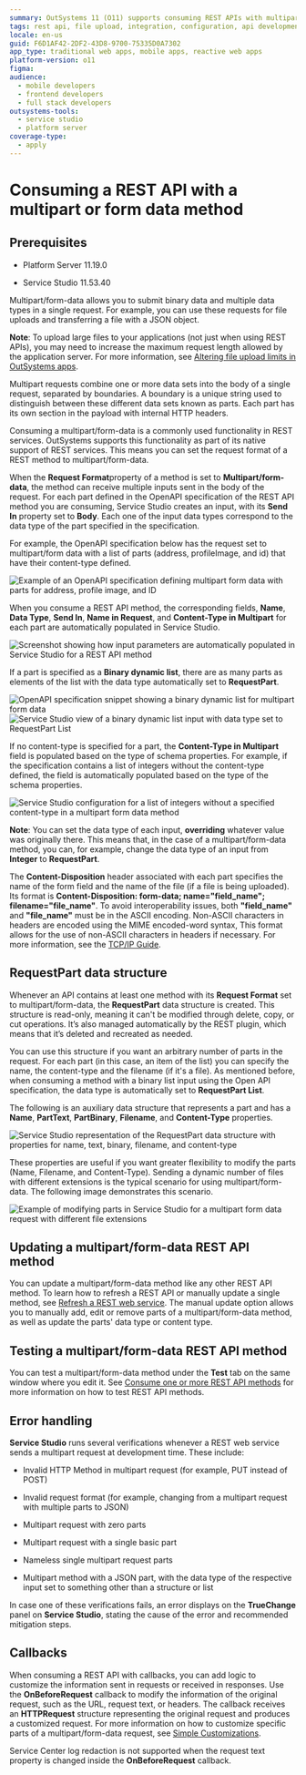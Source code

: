 ```yaml
---
summary: OutSystems 11 (O11) supports consuming REST APIs with multipart/form-data, allowing multiple data types in a single request.
tags: rest api, file upload, integration, configuration, api development
locale: en-us
guid: F6D1AF42-2DF2-43D8-9700-75335D0A7302
app_type: traditional web apps, mobile apps, reactive web apps
platform-version: o11
figma:
audience:
  - mobile developers
  - frontend developers
  - full stack developers
outsystems-tools:
  - service studio
  - platform server
coverage-type:
  - apply
---
```


# Consuming a REST API with a multipart or form data method

## Prerequisites

* Platform Server 11.19.0

* Service Studio 11.53.40 

Multipart/form-data allows you to submit binary data and multiple data types in a single request. For example, you can use these requests for file uploads and transferring a file with a JSON object.

**Note**: To upload large files to your applications (not just when using REST APIs), you may need to increase the maximum request length allowed by the application server.
For more information, see [Altering file upload limits in OutSystems apps](https://success.outsystems.com/support/troubleshooting/application_runtime/altering_file_upload_limits_in_outsystems_apps/).

Multipart requests combine one or more data sets into the body of a single request, separated by boundaries. A boundary is a unique string used to distinguish between these different data sets known as parts. Each part has its own section in the payload with internal HTTP headers.

Consuming a multipart/form-data is a commonly used functionality in REST services. OutSystems supports this functionality as part of its native support of REST services. This means you can set the request format of a REST method to multipart/form-data. 

When the **Request Format**property of a method is set to **Multipart/form-data**, the method can receive multiple inputs sent in the body of the request. For each part defined in the OpenAPI specification of the REST API method you are consuming, Service Studio creates an input, with its **Send In** property set to **Body**. Each one of the input data types correspond to the data type of the part specified in the specification.  

For example, the OpenAPI specification below has the request set to multipart/form data with a list of parts (address, profileImage, and id) that have their content-type defined.

![Example of an OpenAPI specification defining multipart form data with parts for address, profile image, and ID](images/api-spec-usr.png "OpenAPI Specification for Multipart/Form Data") 

When you consume a REST API method, the corresponding fields, **Name**, **Data Type**, **Send In**, **Name in Request**, and **Content-Type in Multipart** for each part are automatically populated in Service Studio.

![Screenshot showing how input parameters are automatically populated in Service Studio for a REST API method](images/input-parameter-ss.png "Service Studio Input Parameters")

If a part is specified as a **Binary dynamic list**, there are as many parts as elements of the list with the data type automatically set to **RequestPart**.

![OpenAPI specification snippet showing a binary dynamic list for multipart form data](images/list-binaries-usr.png "Binary Dynamic List in OpenAPI Specification") ![Service Studio view of a binary dynamic list input with data type set to RequestPart List](images/list-binaries-ss.png "Binary Dynamic List in Service Studio")

If no content-type is specified for a part, the **Content-Type in Multipart** field is populated based on the type of schema properties. For example, if the specification contains a list of integers without the content-type defined, the field is automatically populated based on the type of the schema properties.

![Service Studio configuration for a list of integers without a specified content-type in a multipart form data method](images/list-integers-ss.png "List of Integers in Service Studio")  

**Note**: You can set the data type of each input, **overriding** whatever value was originally there. This means that, in the case of a multipart/form-data method, you can, for example, change the data type of an input from **Integer** to **RequestPart**.

The **Content-Disposition** header associated with each part specifies  the name of the form field and the name of the file (if a file is being uploaded). Its format is **Content-Disposition: form-data; name="field_name"; filename="file_name"**. To avoid interoperability issues, both **"field_name"** and **"file_name"** must be in the ASCII encoding. Non-ASCII characters in headers are encoded using the MIME encoded-word syntax,  This format allows for the use of non-ASCII characters in headers if necessary. For more information, see the [TCP/IP Guide](http://www.tcpipguide.com/free/t_MIMEExtensionforNonASCIIMailMessageHeaders-2.htm). 

## RequestPart data structure

Whenever an API contains at least one method with its **Request Format** set to multipart/form-data, the **RequestPart** data structure is created. This structure is read-only, meaning it can't be modified through delete, copy, or cut operations. It’s also managed automatically by the REST plugin, which means that it’s deleted and recreated as needed.

You can use this structure if you want an arbitrary number of parts in the request. For each part (in this case, an item of the list) you can specify the name, the content-type and the filename (if it's a file). As mentioned before, when consuming a method with a binary list input using the Open API specification, the data type is automatically set to **RequestPart List**.

The following is an auxiliary data structure that represents a part and has a **Name**, **PartText**, **PartBinary**, **Filename**, and **Content-Type** properties.

![Service Studio representation of the RequestPart data structure with properties for name, text, binary, filename, and content-type](images/data-structure-ss.png "RequestPart Data Structure in Service Studio") 

These properties are useful if you want greater flexibility to modify the parts (Name, Filename, and Content-Type). Sending a dynamic number of files with different extensions is the typical scenario for using multipart/form-data. The following image demonstrates this scenario.

![Example of modifying parts in Service Studio for a multipart form data request with different file extensions](images/modify-parts-ss.png "Modifying Parts in Service Studio") 


## Updating a multipart/form-data REST API method

You can update a multipart/form-data method like any other REST API method. To learn how to refresh a REST API or manually update a single method, see [Refresh a REST web service](refresh-rest-service.md#multipart). The manual update option allows you to manually add, edit or remove parts of a multipart/form-data method, as well as update the parts' data type or content type.  

## Testing a multipart/form-data REST API method

You can test a multipart/form-data method under the **Test** tab on the same window where you edit it. See [Consume one or more REST API methods](consume-a-rest-api.md) for more information on how to test REST API methods.

## Error handling

**Service Studio** runs several verifications whenever a REST web service sends a multipart request at development time. These include:  

* Invalid HTTP Method in multipart request (for example, PUT instead of POST)

* Invalid request format (for example, changing from a multipart request with multiple parts to JSON)

* Multipart request with zero parts 

* Multipart request with a single basic part

* Nameless single multipart request parts

* Multipart method with a JSON part, with the data type of the respective input set to something other than a structure or list

In case one of these verifications fails, an error displays on the **TrueChange** panel on **Service Studio**, stating the cause of the error and recommended mitigation steps.

## Callbacks

When consuming a REST API with callbacks, you can add logic to customize the information sent in requests or received in responses. Use the **OnBeforeRequest** callback to modify the information of the original request, such as the URL, request text, or headers. The callback receives an **HTTPRequest** structure representing the original request and produces a customized request. For more information on how to customize specific parts of a multipart/form-data request, see [Simple Customizations](simple-customizations.md#multipart).

<div class="info" markdown="1">

Service Center log redaction is not supported when the request text property is changed inside the **OnBeforeRequest** callback.

</div>

